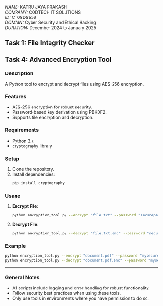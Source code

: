*NAME:* KATRU JAYA PRAKASH  
*COMPANY:* CODTECH IT SOLUTIONS  
*ID:* CT08DS526  
*DOMAIN:* Cyber Security and Ethical Hacking  
*DURATION:* December 2024 to January 2025  
## **Task 1: File Integrity Checker**

## **Task 4: Advanced Encryption Tool**

### **Description**
A Python tool to encrypt and decrypt files using AES-256 encryption.

### **Features**
- AES-256 encryption for robust security.
- Password-based key derivation using PBKDF2.
- Supports file encryption and decryption.

### **Requirements**
- Python 3.x
- `cryptography` library

### **Setup**
1. Clone the repository.
2. Install dependencies:
   ```bash
   pip install cryptography
   ```

### **Usage**
1. **Encrypt File**:
   ```bash
   python encryption_tool.py --encrypt "file.txt" --password "securepassword"
   ```
2. **Decrypt File**:
   ```bash
   python encryption_tool.py --decrypt "file.txt.enc" --password "securepassword"
   ```

### **Example**
```bash
python encryption_tool.py --encrypt "document.pdf" --password "mysecurekey"
python encryption_tool.py --decrypt "document.pdf.enc" --password "mysecurekey"
```

---

### **General Notes**
- All scripts include logging and error handling for robust functionality.
- Follow security best practices when using these tools.
- Only use tools in environments where you have permission to do so.
